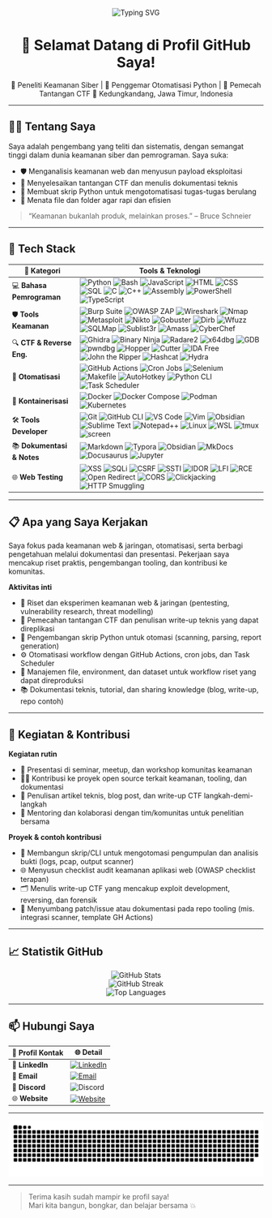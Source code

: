 <p align="center">
  <img src="https://readme-typing-svg.demolab.com?font=Comic+Neue&size=24&pause=1000&color=F75C7E&center=true&vCenter=true&width=435&lines=Hallo%2C+Saya+Muhammad+Isaki+Prananda!;Cybersecurity+%7C+Python+%7C+CTF+Solver;Selalu+Belajar%2C+Selalu+Menyusun+Payload" alt="Typing SVG" />
</p>

<h1 align="center">👋 Selamat Datang di Profil GitHub Saya!</h1>
<p align="center">
  🔐 Peneliti Keamanan Siber | 🐍 Penggemar Otomatisasi Python | 🧠 Pemecah Tantangan CTF  
  📍 Kedungkandang, Jawa Timur, Indonesia  
</p>

---

## 🧑‍💻 Tentang Saya

Saya adalah pengembang yang teliti dan sistematis, dengan semangat tinggi dalam dunia keamanan siber dan pemrograman. Saya suka:
- 🛡️ Menganalisis keamanan web dan menyusun payload eksploitasi  
- 🧩 Menyelesaikan tantangan CTF dan menulis dokumentasi teknis  
- 🐍 Membuat skrip Python untuk mengotomatisasi tugas-tugas berulang  
- 📁 Menata file dan folder agar rapi dan efisien

> “Keamanan bukanlah produk, melainkan proses.” – Bruce Schneier

---

## 🧰 Tech Stack

| 🔧 Kategori | Tools & Teknologi |
|-------------|-------------------|
| 💻 **Bahasa Pemrograman** | ![Python](https://img.shields.io/badge/Python-3776AB?logo=python&logoColor=white&style=for-the-badge) ![Bash](https://img.shields.io/badge/Bash-121011?logo=gnu-bash&logoColor=white&style=for-the-badge) ![JavaScript](https://img.shields.io/badge/JavaScript-F7DF1E?logo=javascript&logoColor=black&style=for-the-badge) ![HTML](https://img.shields.io/badge/HTML5-E34F26?logo=html5&logoColor=white&style=for-the-badge) ![CSS](https://img.shields.io/badge/CSS3-1572B6?logo=css3&logoColor=white&style=for-the-badge) ![SQL](https://img.shields.io/badge/SQL-336791?logo=postgresql&logoColor=white&style=for-the-badge) ![C](https://img.shields.io/badge/C-A8B9CC?logo=c&logoColor=black&style=for-the-badge) ![C++](https://img.shields.io/badge/C%2B%2B-00599C?logo=cplusplus&logoColor=white&style=for-the-badge) ![Assembly](https://img.shields.io/badge/ASM-6E4C13?logo=assemblyscript&logoColor=white&style=for-the-badge) ![PowerShell](https://img.shields.io/badge/PowerShell-5391FE?logo=powershell&logoColor=white&style=for-the-badge) ![TypeScript](https://img.shields.io/badge/TypeScript-3178C6?logo=typescript&logoColor=white&style=for-the-badge) |
| 🛡️ **Tools Keamanan** | ![Burp Suite](https://img.shields.io/badge/Burp_Suite-FF6633?logo=burpsuite&logoColor=white&style=for-the-badge) ![OWASP ZAP](https://img.shields.io/badge/OWASP_ZAP-00549E?logo=owasp&logoColor=white&style=for-the-badge) ![Wireshark](https://img.shields.io/badge/Wireshark-1679A7?logo=wireshark&logoColor=white&style=for-the-badge) ![Nmap](https://img.shields.io/badge/Nmap-004A80?logo=protonvpn&logoColor=white&style=for-the-badge) ![Metasploit](https://img.shields.io/badge/Metasploit-1F92FE?logo=metasploit&logoColor=white&style=for-the-badge) ![Nikto](https://img.shields.io/badge/Nikto-FF0000?style=for-the-badge) ![Gobuster](https://img.shields.io/badge/Gobuster-333333?style=for-the-badge) ![Dirb](https://img.shields.io/badge/Dirb-222222?style=for-the-badge) ![Wfuzz](https://img.shields.io/badge/Wfuzz-222222?style=for-the-badge) ![SQLMap](https://img.shields.io/badge/SQLMap-FFD43B?logo=python&logoColor=black&style=for-the-badge) ![Sublist3r](https://img.shields.io/badge/Sublist3r-000000?style=for-the-badge) ![Amass](https://img.shields.io/badge/Amass-2C2C2C?style=for-the-badge) ![CyberChef](https://img.shields.io/badge/CyberChef-2F9E44?style=for-the-badge) |
| 🔍 **CTF & Reverse Eng.** | ![Ghidra](https://img.shields.io/badge/Ghidra-CC0000?logo=oracle&logoColor=white&style=for-the-badge) ![Binary Ninja](https://img.shields.io/badge/Binary_Ninja-FF007F?style=for-the-badge) ![Radare2](https://img.shields.io/badge/Radare2-2E2E2E?style=for-the-badge) ![x64dbg](https://img.shields.io/badge/x64dbg-333333?style=for-the-badge) ![GDB](https://img.shields.io/badge/GDB-FA7343?logo=gnu&logoColor=white&style=for-the-badge) ![pwndbg](https://img.shields.io/badge/pwndbg-6E4C13?style=for-the-badge) ![Hopper](https://img.shields.io/badge/Hopper-4C4C4C?style=for-the-badge) ![Cutter](https://img.shields.io/badge/Cutter-FF4C4C?style=for-the-badge) ![IDA Free](https://img.shields.io/badge/IDA_Free-2C2C2C?style=for-the-badge) ![John the Ripper](https://img.shields.io/badge/John_the_Ripper-2C2C2C?style=for-the-badge) ![Hashcat](https://img.shields.io/badge/Hashcat-9B4F96?style=for-the-badge) ![Hydra](https://img.shields.io/badge/Hydra-004A80?style=for-the-badge) |
| 🤖 **Otomatisasi** | ![GitHub Actions](https://img.shields.io/badge/GitHub_Actions-2088FF?logo=githubactions&logoColor=white&style=for-the-badge) ![Cron Jobs](https://img.shields.io/badge/Cron_Jobs-121011?logo=linux&logoColor=white&style=for-the-badge) ![Selenium](https://img.shields.io/badge/Selenium-43B02A?logo=selenium&logoColor=white&style=for-the-badge) ![Makefile](https://img.shields.io/badge/Makefile-5C4EE5?style=for-the-badge) ![AutoHotkey](https://img.shields.io/badge/AutoHotkey-334455?style=for-the-badge) ![Python CLI](https://img.shields.io/badge/Python_CLI-FFD43B?logo=python&logoColor=black&style=for-the-badge) ![Task Scheduler](https://img.shields.io/badge/Task_Scheduler-0078D6?logo=windows&logoColor=white&style=for-the-badge) |
| 🐳 **Kontainerisasi** | ![Docker](https://img.shields.io/badge/Docker-2496ED?logo=docker&logoColor=white&style=for-the-badge) ![Docker Compose](https://img.shields.io/badge/Docker_Compose-2496ED?logo=docker&logoColor=white&style=for-the-badge) ![Podman](https://img.shields.io/badge/Podman-892CA0?logo=podman&logoColor=white&style=for-the-badge) ![Kubernetes](https://img.shields.io/badge/Kubernetes-326CE5?logo=kubernetes&logoColor=white&style=for-the-badge) |
| 🛠️ **Tools Developer** | ![Git](https://img.shields.io/badge/Git-F05032?logo=git&logoColor=white&style=for-the-badge) ![GitHub CLI](https://img.shields.io/badge/GitHub_CLI-181717?logo=github&logoColor=white&style=for-the-badge) ![VS Code](https://img.shields.io/badge/VS_Code-007ACC?logo=visualstudiocode&logoColor=white&style=for-the-badge) ![Vim](https://img.shields.io/badge/Vim-019733?logo=vim&logoColor=white&style=for-the-badge) ![Obsidian](https://img.shields.io/badge/Obsidian-483699?logo=obsidian&logoColor=white&style=for-the-badge) ![Sublime Text](https://img.shields.io/badge/Sublime_Text-FF9800?logo=sublimetext&logoColor=white&style=for-the-badge) ![Notepad++](https://img.shields.io/badge/Notepad++-90E59A?logo=notepadplusplus&logoColor=black&style=for-the-badge) ![Linux](https://img.shields.io/badge/Linux-FCC624?logo=linux&logoColor=black&style=for-the-badge) ![WSL](https://img.shields.io/badge/WSL-0078D6?logo=windows&logoColor=white&style=for-the-badge) ![tmux](https://img.shields.io/badge/tmux-1BB91F?style=for-the-badge) ![screen](https://img.shields.io/badge/screen-555555?style=for-the-badge) |
| 📚 **Dokumentasi & Notes** | ![Markdown](https://img.shields.io/badge/Markdown-000000?logo=markdown&logoColor=white&style=for-the-badge) ![Typora](https://img.shields.io/badge/Typora-8E8E8E?style=for-the-badge) ![Obsidian](https://img.shields.io/badge/Obsidian-483699?logo=obsidian&logoColor=white&style=for-the-badge) ![MkDocs](https://img.shields.io/badge/MkDocs-000000?logo=mkdocs&logoColor=white&style=for-the-badge) ![Docusaurus](https://img.shields.io/badge/Docusaurus-2E8555?logo=docusaurus&logoColor=white&style=for-the-badge) ![Jupyter](https://img.shields.io/badge/Jupyter-F37626?logo=jupyter&logoColor=white&style=for-the-badge) |
| 🌐 **Web Testing** | ![XSS](https://img.shields.io/badge/XSS-FF0000?style=for-the-badge) ![SQLi](https://img.shields.io/badge/SQLi-336791?style=for-the-badge) ![CSRF](https://img.shields.io/badge/CSRF-FFB000?style=for-the-badge) ![SSTI](https://img.shields.io/badge/SSTI-444444?style=for-the-badge) ![IDOR](https://img.shields.io/badge/IDOR-9B4F96?style=for-the-badge) ![LFI](https://img.shields.io/badge/LFI-6E4C13?style=for-the-badge) ![RCE](https://img.shields.io/badge/RCE-000000?style=for-the-badge) ![Open Redirect](https://img.shields.io/badge/Open_Redirect-008080?style=for-the-badge) ![CORS](https://img.shields.io/badge/CORS_Misconfig-00A4EF?style=for-the-badge) ![Clickjacking](https://img.shields.io/badge/Clickjacking-2E2E2E?style=for-the-badge) ![HTTP Smuggling](https://img.shields.io/badge/HTTP_Smuggling-FF0066?style=for-the-badge) |


---

## 📋 Apa yang Saya Kerjakan

Saya fokus pada keamanan web & jaringan, otomatisasi, serta berbagi pengetahuan melalui dokumentasi dan presentasi. Pekerjaan saya mencakup riset praktis, pengembangan tooling, dan kontribusi ke komunitas.

**Aktivitas inti**
- 🔎 Riset dan eksperimen keamanan web & jaringan (pentesting, vulnerability research, threat modelling)  
- 🧩 Pemecahan tantangan CTF dan penulisan write-up teknis yang dapat direplikasi  
- 🐍 Pengembangan skrip Python untuk otomasi (scanning, parsing, report generation)  
- ⚙️ Otomatisasi workflow dengan GitHub Actions, cron jobs, dan Task Scheduler  
- 📁 Manajemen file, environment, dan dataset untuk workflow riset yang dapat direproduksi  
- 📚 Dokumentasi teknis, tutorial, dan sharing knowledge (blog, write-up, repo contoh)

---

## 📅 Kegiatan & Kontribusi

**Kegiatan rutin**
- 🎤 Presentasi di seminar, meetup, dan workshop komunitas keamanan  
- 🧑‍💻 Kontribusi ke proyek open source terkait keamanan, tooling, dan dokumentasi  
- 📝 Penulisan artikel teknis, blog post, dan write-up CTF langkah-demi-langkah  
- 🤝 Mentoring dan kolaborasi dengan tim/komunitas untuk penelitian bersama

**Proyek & contoh kontribusi**
- 🔧 Membangun skrip/CLI untuk mengotomasi pengumpulan dan analisis bukti (logs, pcap, output scanner)  
- 🌐 Menyusun checklist audit keamanan aplikasi web (OWASP checklist terapan)  
- 🗂️ Menulis write-up CTF yang mencakup exploit development, reversing, dan forensik  
- 🧰 Menyumbang patch/issue atau dokumentasi pada repo tooling (mis. integrasi scanner, template GH Actions)

---

## 📈 Statistik GitHub

<p align="center">
  <img src="https://github-readme-stats.vercel.app/api?username=MuhammadIsakiPrananda&show_icons=true&theme=radical" alt="GitHub Stats" />
  <br>
  <img src="https://github-readme-streak-stats.herokuapp.com/?user=MuhammadIsakiPrananda&theme=radical" alt="GitHub Streak" />
  <br>
  <img src="https://github-readme-stats.vercel.app/api/top-langs/?username=MuhammadIsakiPrananda&layout=compact&theme=radical" alt="Top Languages" />
</p>

---

## 📫 Hubungi Saya

| 🪪 Profil Kontak | 🌐 Detail |
|------------------|-----------|
| 💼 **LinkedIn** | [![LinkedIn](https://img.shields.io/badge/LinkedIn-0A66C2?logo=linkedin&logoColor=white&style=for-the-badge)](https://www.linkedin.com/in/muhammad-isaki-prananda-454668240/) |
| 📧 **Email** | [![Email](https://img.shields.io/badge/arlianto032@gmail.com-D14836?logo=gmail&logoColor=white&style=for-the-badge)](mailto:arlianto032@gmail.com) |
| 🧠 **Discord** | ![Discord](https://img.shields.io/badge/zakyjawahitam-5865F2?logo=discord&logoColor=white&style=for-the-badge) |
| 🌐 **Website** | [![Website](https://img.shields.io/badge/portofolioisaki.my.id-000000?logo=vercel&logoColor=white&style=for-the-badge)](https://portofolioisaki.my.id) |

---

<p align="center">
  <img src="https://raw.githubusercontent.com/Platane/snk/output/github-contribution-grid-snake.svg" alt="Snake animation" />
</p>

---

> Terima kasih sudah mampir ke profil saya!  
> Mari kita bangun, bongkar, dan belajar bersama 💥
